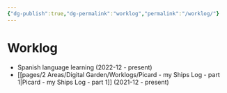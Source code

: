 ```yaml
---
{"dg-publish":true,"dg-permalink":"worklog","permalink":"/worklog/"}
---
```



# Worklog

- Spanish language learning (2022-12 - present)
- [[pages/2 Areas/Digital Garden/Worklogs/Picard - my Ships Log - part 1\|Picard - my Ships Log - part 1]] (2021-12 - present)

